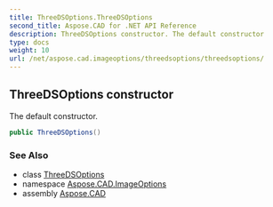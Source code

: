 ```yaml
---
title: ThreeDSOptions.ThreeDSOptions
second_title: Aspose.CAD for .NET API Reference
description: ThreeDSOptions constructor. The default constructor
type: docs
weight: 10
url: /net/aspose.cad.imageoptions/threedsoptions/threedsoptions/
---
```

## ThreeDSOptions constructor

The default constructor.

```csharp
public ThreeDSOptions()
```

### See Also

* class [ThreeDSOptions](../)
* namespace [Aspose.CAD.ImageOptions](../../../aspose.cad.imageoptions/)
* assembly [Aspose.CAD](../../../)


